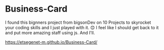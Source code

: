 # Business-Card
I found this bignners project from bigsonDev on 10 Projects to skyrocket your coding skills and I just played with it. &#128522;
I feel like I should get back to it and put more amazing staff using js. And I'll. 

https://etsegenet-m.github.io/Business-Card/
